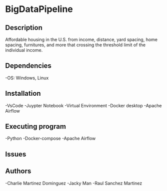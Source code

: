 # BigDataPipeline

## Description
Affordable housing in the U.S. from income, distance, yard spacing, home spacing, furnitures, and more that crossing the threshold limit of the individual income.

## Dependencies
-OS: Windows, Linux

## Installation

-VsCode
-Juypter Notebook
-Virtual Environment
-Docker desktop
-Apache Airflow

## Executing program

-Python
-Docker-compose
-Apache Airflow

## Issues


## Authors


-Charlie Martinez Dominguez
-Jacky Man
-Raul Sanchez Martinez
